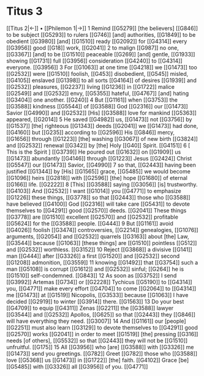 # Titus 3
[[Titus 2|←]] • [[Philemon 1|→]]
1 Remind [[G5279]] [the believers] [[G846]] to be subject [[G5293]] to rulers [[G746]] [and] authorities, [[G1849]] to be obedient [[G3980]] [and] [[G1510]] ready [[G2092]] for [[G4314]] every [[G3956]] good [[G18]] work, [[G2041]] 
2 to malign [[G987]] no one, [[G3367]] [and] to be [[G1510]] peaceable [[G269]] [and] gentle, [[G1933]] showing [[G1731]] full [[G3956]] consideration [[G4240]] to [[G4314]] everyone. [[G3956]] 
3 For [[G1063]] at one time [[G4218]] we [[G1473]] too [[G2532]] were [[G1510]] foolish, [[G453]] disobedient, [[G545]] misled, [[G4105]] enslaved [[G1398]] to all sorts [[G4164]] of desires [[G1939]] and [[G2532]] pleasures, [[G2237]] living [[G1236]] in [[G1722]] malice [[G2549]] and [[G2532]] envy, [[G5355]] hateful, [[G4767]] [and] hating [[G3404]] one another. [[G240]] 
4 But [[G1161]] when [[G3753]] the [[G3588]] kindness [[G5544]] of [[G3588]] God [[G2316]] our [[G1473]] Savior [[G4990]] and [[G2532]] [His] [[G3588]] love for mankind [[G5363]] appeared, [[G2014]] 
5 He saved [[G4982]] us, [[G1473]] not [[G3756]] by [[G1537]] [the] righteous [[G1343]] deeds [[G2041]] we [[G1473]] had done, [[G4160]] but [[G235]] according to [[G2596]] His [[G846]] mercy, [[G1656]] through [[G1223]] [the] washing [[G3067]] of new birth [[G3824]] and [[G2532]] renewal [[G342]] by [the] Holy [[G40]] Spirit. [[G4151]] 
6 [ This is the Spirit ] [[G3739]] He poured out [[G1632]] on [[G1909]] us [[G1473]] abundantly [[G4146]] through [[G1223]] Jesus [[G2424]] Christ [[G5547]] our [[G1473]] Savior, [[G4990]] 
7 so that, [[G2443]] having been justified [[G1344]] by [His] [[G1565]] grace, [[G5485]] we would become [[G1096]] heirs [[G2818]] with [[G2596]] [the] hope [[G1680]] of eternal [[G166]] life. [[G2222]] 
8 [This] [[G3588]] saying [[G3056]] [is] trustworthy. [[G4103]] And [[G2532]] I want [[G1014]] you [[G4771]] to emphasize [[G1226]] these things, [[G3778]] so that [[G2443]] those who [[G3588]] have believed [[G4100]] God [[G2316]] will take care [[G5431]] to devote themselves to [[G4291]] good [[G2570]] deeds. [[G2041]] These things [[G3778]] are [[G1510]] excellent [[G2570]] and [[G2532]] profitable [[G5624]] for the [[G3588]] people. [[G444]] 
9 But [[G1161]] avoid [[G4026]] foolish [[G3474]] controversies, [[G2214]] genealogies, [[G1076]] arguments, [[G2054]] and [[G2532]] quarrels [[G3163]] about [the] Law, [[G3544]] because [[G1063]] [these things] are [[G1510]] pointless [[G512]] and [[G2532]] worthless. [[G3152]] 
10 Reject [[G3868]] a divisive [[G141]] man [[G444]] after [[G3326]] a first [[G1520]] and [[G2532]] second [[G1208]] admonition, [[G3559]] 
11 knowing [[G1492]] that [[G3754]] such a man [[G5108]] is corrupt [[G1612]] and [[G2532]] sinful; [[G264]] he is [[G1510]] self-condemned. [[G843]] 
12 As soon as [[G3752]] I send [[G3992]] Artemas [[G734]] or [[G2228]] Tychicus [[G5190]] to [[G4314]] you, [[G4771]] make every effort [[G4704]] to come [[G2064]] to [[G4314]] me [[G1473]] at [[G1519]] Nicopolis, [[G3533]] because [[G1063]] I have decided [[G2919]] to winter [[G3914]] there. [[G1563]] 
13 Do your best [[G4709]] to equip [[G4311]] Zenas [[G2211]] the [[G3588]] lawyer [[G3544]] and [[G2532]] Apollos, [[G625]] so that [[G2443]] they [[G846]] will have everything they need. [[G3007]] 
14 And [[G1161]] our [people] [[G2251]] must also learn [[G3129]] to devote themselves to [[G4291]] good [[G2570]] works [[G2041]] in order to meet [[G1519]] [the] pressing [[G316]] needs [of others], [[G5532]] so that [[G2443]] they will not be [[G1510]] unfruitful. [[G175]] 
15 All [[G3956]] who [are] [[G3588]] with [[G3326]] me [[G1473]] send you greetings. [[G782]] Greet [[G782]] those who [[G3588]] love [[G5368]] us [[G1473]] in [[G1722]] [the] faith. [[G4102]] Grace [be] [[G5485]] with [[G3326]] all [[G3956]] of you. [[G4771]] 
